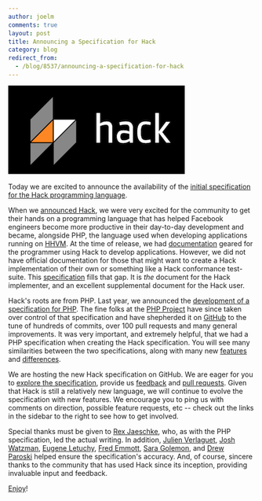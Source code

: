 ```yaml
---
author: joelm
comments: true
layout: post
title: Announcing a Specification for Hack
category: blog
redirect_from:
  - /blog/8537/announcing-a-specification-for-hack
---
```


![Hack Logo](/static/images/posts/Screenshot-2015-02-18-10.07.47.png)

Today we are excited to announce the availability of the [initial specification for the Hack programming language](https://github.com/hhvm/hack-langspec/blob/master/spec/00-specification-for-hack.md).

When we [announced Hack](http://hhvm.com/blog/4223/introducing-hack-a-programming-language-for-hhvm), we were very excited for the community to get their hands on a programming language that has helped Facebook engineers become more productive in their day-to-day development and became, alongside PHP, the language used when developing applications running on [HHVM](http://hhvm.com). At the time of release, we had [documentation](http://docs.hhvm.com) geared for the programmer using Hack to develop applications. However, we did not have official documentation for those that might want to create a Hack implementation of their own or something like a Hack conformance test-suite. This [specification](https://github.com/hhvm/hack-langspec/blob/master/spec/00-specification-for-hack.md) fills that gap. It is _the_ document for the Hack implementer, and an excellent supplemental document for the Hack user.

Hack's roots are from PHP. Last year, we announced the [development of a specification for PHP](http://hhvm.com/blog/5723/announcing-a-specification-for-php). The fine folks at the [PHP Project](http://php.net/credits.php) have since taken over control of that specification and have shepherded it on [GitHub](https://github.com/php/php-langspec) to the tune of hundreds of commits, over 100 pull requests and many general improvements. It was very important, and extremely helpful, that we had a PHP specification when creating the Hack specification. You will see many similarities between the two specifications, along with many new [fea](https://github.com/hhvm/hack-langspec/blob/master/spec/05-types.md#types)[tur](https://github.com/hhvm/hack-langspec/blob/master/spec/14-generic-types-methods-and-functions.md)[es](https://github.com/hhvm/hack-langspec/blob/master/spec/21-attributes.md) and [differences](https://github.com/hhvm/hack-langspec/blob/master/spec/23-differences-from-php.md).

We are hosting the new Hack specification on GitHub. We are eager for you to [explore the specification](https://github.com/hhvm/hack-langspec), provide us [feedback](https://github.com/hhvm/hack-langspec/issues) and [pull requests](https://github.com/hhvm/hack-langspec/pulls). Given that Hack is still a relatively new language, we will continue to evolve the specification with new features. We encourage you to ping us with comments on direction, possible feature requests, etc -- check out the links in the sidebar to the right to see how to get involved.

Special thanks must be given to [Rex Jaeschke](https://github.com/RexJaeschke), who, as with the PHP specification, led the actual writing. In addition, [Julien Verlaguet](https://github.com/pikatchu), [Josh Watzman](https://github.com/jwatzman), [Eugene Letuchy](https://github.com/elgenie), [Fred Emmott](https://github.com/fredemmott), [Sara Golemon](https://github.com/sgolemon), and [Drew Paroski](https://github.com/paroski) helped ensure the specification's accuracy. And, of course, sincere thanks to the community that has used Hack since its inception, providing invaluable input and feedback.

[Enjoy](https://github.com/hhvm/hack-langspec/blob/master/spec/00-specification-for-hack.md)!
